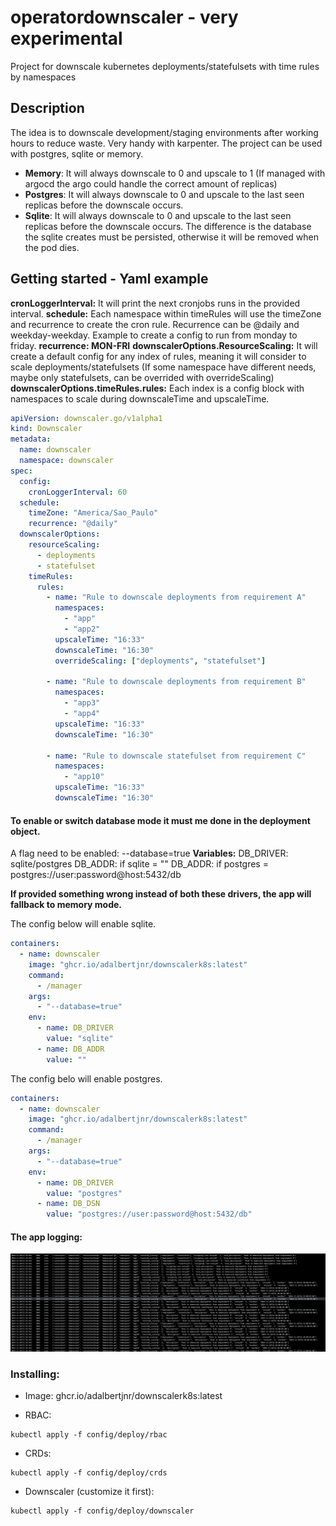# operatordownscaler - very experimental

Project for downscale kubernetes deployments/statefulsets with time rules by namespaces

## Description

The idea is to downscale development/staging environments after working hours to reduce waste. Very handy with karpenter.
The project can be used with postgres, sqlite or memory.

- **Memory**: It will always downscale to 0 and upscale to 1 (If managed with argocd the argo could handle the correct amount of replicas)
- **Postgres**: It will always downscale to 0 and upscale to the last seen replicas before the downscale occurs.
- **Sqlite**: It will always downscale to 0 and upscale to the last seen replicas before the downscale occurs. The difference is the database the sqlite creates must be persisted, otherwise it will be removed when the pod dies.

## Getting started - Yaml example

**cronLoggerInterval:** It will print the next cronjobs runs in the provided interval.
**schedule:** Each namespace within timeRules will use the timeZone and recurrence to create the cron rule. Recurrence can be @daily and weekday-weekday. Example to create a config to run from monday to friday. **recurrence: MON-FRI**
**downscalerOptions.ResourceScaling:** It will create a default config for any index of rules, meaning it will consider to scale deployments/statefulsets (If some namespace have different needs, maybe only statefulsets, can be overrided with overrideScaling)
**downscalerOptions.timeRules.rules:** Each index is a config block with namespaces to scale during downscaleTime and upscaleTime.

```yaml
apiVersion: downscaler.go/v1alpha1
kind: Downscaler
metadata:
  name: downscaler
  namespace: downscaler
spec:
  config:
    cronLoggerInterval: 60
  schedule:
    timeZone: "America/Sao_Paulo"
    recurrence: "@daily"
  downscalerOptions:
    resourceScaling:
      - deployments
      - statefulset
    timeRules:
      rules:
        - name: "Rule to downscale deployments from requirement A"
          namespaces:
            - "app"
            - "app2"
          upscaleTime: "16:33"
          downscaleTime: "16:30"
          overrideScaling: ["deployments", "statefulset"]

        - name: "Rule to downscale deployments from requirement B"
          namespaces:
            - "app3"
            - "app4"
          upscaleTime: "16:33"
          downscaleTime: "16:30"

        - name: "Rule to downscale statefulset from requirement C"
          namespaces:
            - "app10"
          upscaleTime: "16:33"
          downscaleTime: "16:30"
```

#### To enable or switch database mode it must me done in the deployment object.

A flag need to be enabled: --database=true
**Variables:**
DB_DRIVER: sqlite/postgres
DB_ADDR: if sqlite = ""
DB_ADDR: if postgres = postgres://user:password@host:5432/db

**If provided something wrong instead of both these drivers, the app will fallback to memory mode.**

The config below will enable sqlite.

```yaml
containers:
  - name: downscaler
    image: "ghcr.io/adalbertjnr/downscalerk8s:latest"
    command:
      - /manager
    args:
      - "--database=true"
    env:
      - name: DB_DRIVER
        value: "sqlite"
      - name: DB_ADDR
        value: ""
```

The config belo will enable postgres.

```yaml
containers:
  - name: downscaler
    image: "ghcr.io/adalbertjnr/downscalerk8s:latest"
    command:
      - /manager
    args:
      - "--database=true"
    env:
      - name: DB_DRIVER
        value: "postgres"
      - name: DB_DSN
        value: "postgres://user:password@host:5432/db"
```

#### The app logging:

![alt text](./assets/logs.png)

### Installing:

- Image: ghcr.io/adalbertjnr/downscalerk8s:latest

- RBAC:

```
kubectl apply -f config/deploy/rbac
```

- CRDs:

```
kubectl apply -f config/deploy/crds
```

- Downscaler (customize it first):

```
kubectl apply -f config/deploy/downscaler
```
